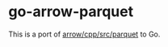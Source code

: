 # go-arrow-parquet

This is a port of [arrow/cpp/src/parquet](https://github.com/apache/arrow/tree/master/cpp/src/parquet) to Go.
